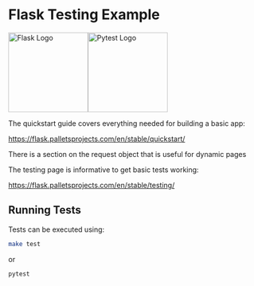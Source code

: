 Flask Testing Example
=====================

<img src="https://flask.palletsprojects.com/en/stable/_static/flask-logo.svg" alt="Flask Logo" height="160" style="width:auto;"><img src="https://docs.pytest.org/en/stable/_static/pytest1.png" alt="Pytest Logo" height="160" style="width:auto;">

The quickstart guide covers everything needed for building a basic app:

https://flask.palletsprojects.com/en/stable/quickstart/

There is a section on the request object that is useful for dynamic pages

The testing page is informative to get basic tests working:

https://flask.palletsprojects.com/en/stable/testing/

Running Tests
-------------

Tests can be executed using:

```sh
make test
```

or

```sh
pytest
```